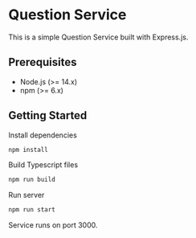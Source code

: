 # Question Service

This is a simple Question Service built with Express.js.

## Prerequisites

- Node.js (>= 14.x)
- npm (>= 6.x)

## Getting Started

Install dependencies

```bash
npm install
```

Build Typescript files

```bash
npm run build
```

Run server

```bash
npm run start
```

Service runs on port 3000.

